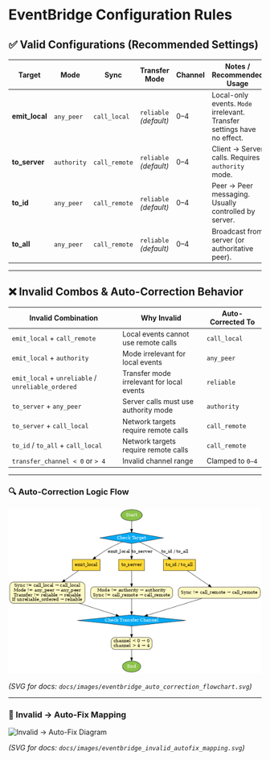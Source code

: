 # EventBridge Configuration Rules

## ✅ Valid Configurations (Recommended Settings)

| **Target**       | **Mode**        | **Sync**        | **Transfer Mode**      | **Channel** | **Notes / Recommended Usage**                                   |
|------------------|---------------|-----------------|-------------------------|-------------|----------------------------------------------------------------|
| **emit_local**   | `any_peer`    | `call_local`    | `reliable` *(default)* | 0–4         | Local-only events. `Mode` irrelevant. Transfer settings have no effect. |
| **to_server**    | `authority`   | `call_remote`   | `reliable` *(default)* | 0–4         | Client → Server calls. Requires `authority` mode.             |
| **to_id**        | `any_peer`    | `call_remote`   | `reliable` *(default)* | 0–4         | Peer → Peer messaging. Usually controlled by server.          |
| **to_all**       | `any_peer`    | `call_remote`   | `reliable` *(default)* | 0–4         | Broadcast from server (or authoritative peer).                |

---

## ❌ Invalid Combos & Auto-Correction Behavior

| **Invalid Combination**                                      | **Why Invalid**                                      | **Auto-Corrected To**                                    |
|--------------------------------------------------------------|------------------------------------------------------|---------------------------------------------------------|
| `emit_local` + `call_remote`                                | Local events cannot use remote calls                | `call_local`                                           |
| `emit_local` + `authority`                                  | Mode irrelevant for local events                    | `any_peer`                                             |
| `emit_local` + `unreliable` / `unreliable_ordered`          | Transfer mode irrelevant for local events           | `reliable`                                             |
| `to_server` + `any_peer`                                    | Server calls must use authority mode                | `authority`                                            |
| `to_server` + `call_local`                                  | Network targets require remote calls                | `call_remote`                                          |
| `to_id` / `to_all` + `call_local`                           | Network targets require remote calls                | `call_remote`                                          |
| `transfer_channel < 0` or `> 4`                             | Invalid channel range                               | Clamped to `0–4`                                       |

---

### 🔍 Auto-Correction Logic Flow

![Auto-Correction Flowchart](images/eventbridge_auto_correction_flowchart.png)

*(SVG for docs: `docs/images/eventbridge_auto_correction_flowchart.svg`)*

---

### 🔄 Invalid → Auto-Fix Mapping

![Invalid → Auto-Fix Diagram](images/eventbridge_invalid_autofix_mapping.png)

*(SVG for docs: `docs/images/eventbridge_invalid_autofix_mapping.svg`)*
